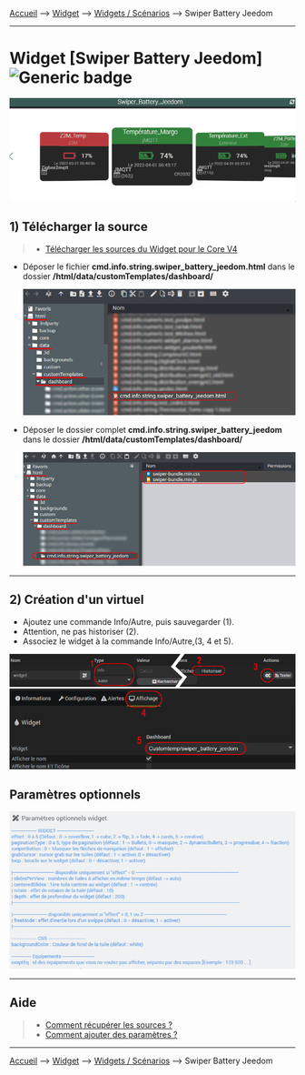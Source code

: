 
<a href="{{site.url}}/documentation">Accueil</a> --> <a href="{{site.url}}/documentation/{{site.widget}}">Widget</a> --> <a href="{{site.url}}/documentation/{{site.widget}}/fr_FR/widget_scenario">Widgets / Scénarios</a> --> Swiper Battery Jeedom

------------

# Widget [Swiper Battery Jeedom] ![Generic badge](https://img.shields.io/badge/Version-4.2%20%7C%204.3%20%7C%204.4%20Full%20JS-green.svg)

<img src="../../../images/swiper_battery_jeedom/capture1.gif" alt="Swiper Battery Jeedom" />

## 1) Télécharger la source

> - [Télécharger les sources du Widget pour le Core V4]({{site.url_git}}/WIDGET_cmd.info.sting.swiper_battery_jeedom)

- Déposer le fichier <b>cmd.info.string.swiper_battery_jeedom.html</b> dans le dossier <b>/html/data/customTemplates/dashboard/</b>

  <img src="../../../images/swiper_battery_jeedom/capture3.png" alt="Téléchargement du widget" />

- Déposer le dossier complet <b>cmd.info.string.swiper_battery_jeedom</b> dans le dossier <b>/html/data/customTemplates/dashboard/</b>

  <img src="../../../images/swiper_battery_jeedom/capture4.png" alt="Téléchargement du widget" />
------------------------

## 2) Création d'un virtuel

- Ajoutez une commande Info/Autre, puis sauvegarder (1).
- Attention, ne pas historiser (2).
- Associez le widget à la commande Info/Autre,(3, 4 et 5).

<img src="../../../images/swiper_battery_jeedom/installation_virtuel2.png" alt="Virtuel 1" />
<img src="../../../images/swiper_battery_jeedom/installation_virtuel3.png" alt="Virtuel 2" />


## Paramètres optionnels

<img src="../../../images/swiper_battery_jeedom/parametres.png" alt="Virtuel 2" />

---------------------

## Aide
> - [Comment récupérer les sources ?]({{site.url}}/documentation/{{site.help}}/fr_FR/download)
> - [Comment ajouter des paramètres ?]({{site.url}}/documentation/{{site.help}}/fr_FR/application)

-------------------

<a href="{{site.url}}/documentation">Accueil</a> --> <a href="{{site.url}}/documentation/{{site.widget}}">Widget</a> --> <a href="{{site.url}}/documentation/{{site.widget}}/fr_FR/widget_scenario">Widgets / Scénarios</a> --> Swiper Battery Jeedom
